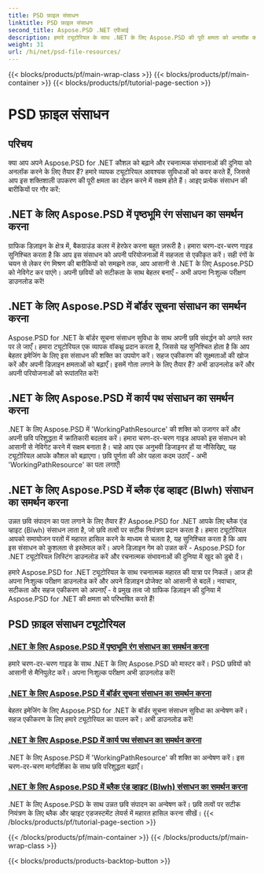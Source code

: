 ```yaml
---
title: PSD फ़ाइल संसाधन
linktitle: PSD फ़ाइल संसाधन
second_title: Aspose.PSD .NET एपीआई
description: हमारे ट्यूटोरियल के साथ .NET के लिए Aspose.PSD की पूरी क्षमता को अनलॉक करें। बैकग्राउंड कलर, बॉर्डर जानकारी, वर्किंग पाथ और ब्लैक-एंड-व्हाइट संसाधनों को सहजता से मास्टर करें।
weight: 31
url: /hi/net/psd-file-resources/
---
```


{{< blocks/products/pf/main-wrap-class >}}
{{< blocks/products/pf/main-container >}}
{{< blocks/products/pf/tutorial-page-section >}}

# PSD फ़ाइल संसाधन


## परिचय

क्या आप अपने Aspose.PSD for .NET कौशल को बढ़ाने और रचनात्मक संभावनाओं की दुनिया को अनलॉक करने के लिए तैयार हैं? हमारे व्यापक ट्यूटोरियल आवश्यक सुविधाओं को कवर करते हैं, जिससे आप इस शक्तिशाली उपकरण की पूरी क्षमता का दोहन करने में सक्षम होते हैं। आइए प्रत्येक संसाधन की बारीकियों पर गौर करें:

## .NET के लिए Aspose.PSD में पृष्ठभूमि रंग संसाधन का समर्थन करना

ग्राफिक डिज़ाइन के क्षेत्र में, बैकग्राउंड कलर में हेरफेर करना बहुत ज़रूरी है। हमारा चरण-दर-चरण गाइड सुनिश्चित करता है कि आप इस संसाधन को अपनी परियोजनाओं में सहजता से एकीकृत करें। सही रंगों के चयन से लेकर रंग मिश्रण की बारीकियों को समझने तक, आप आसानी से .NET के लिए Aspose.PSD को नेविगेट कर पाएंगे। अपनी छवियों को सटीकता के साथ बेहतर बनाएँ - अभी अपना निःशुल्क परीक्षण डाउनलोड करें!

## .NET के लिए Aspose.PSD में बॉर्डर सूचना संसाधन का समर्थन करना

Aspose.PSD for .NET के बॉर्डर सूचना संसाधन सुविधा के साथ अपनी छवि संवर्द्धन को अगले स्तर पर ले जाएँ। हमारा ट्यूटोरियल एक व्यापक वॉकथ्रू प्रदान करता है, जिससे यह सुनिश्चित होता है कि आप बेहतर इमेजिंग के लिए इस संसाधन की शक्ति का उपयोग करें। सहज एकीकरण की सूक्ष्मताओं की खोज करें और अपनी डिज़ाइन क्षमताओं को बढ़ाएँ। इसमें गोता लगाने के लिए तैयार हैं? अभी डाउनलोड करें और अपनी परियोजनाओं को रूपांतरित करें!

## .NET के लिए Aspose.PSD में कार्य पथ संसाधन का समर्थन करना

.NET के लिए Aspose.PSD में 'WorkingPathResource' की शक्ति को उजागर करें और अपनी छवि परिशुद्धता में क्रांतिकारी बदलाव करें। हमारा चरण-दर-चरण गाइड आपको इस संसाधन को आसानी से नेविगेट करने में सक्षम बनाता है। चाहे आप एक अनुभवी डिजाइनर हों या नौसिखिए, यह ट्यूटोरियल आपके कौशल को बढ़ाएगा। छवि पूर्णता की ओर पहला कदम उठाएँ - अभी 'WorkingPathResource' का पता लगाएँ!

## .NET के लिए Aspose.PSD में ब्लैक एंड व्हाइट (Blwh) संसाधन का समर्थन करना

उन्नत छवि संपादन का पता लगाने के लिए तैयार हैं? Aspose.PSD for .NET आपके लिए ब्लैक एंड व्हाइट (Blwh) संसाधन लाता है, जो छवि तत्वों पर सटीक नियंत्रण प्रदान करता है। हमारा ट्यूटोरियल आपको समायोजन परतों में महारत हासिल करने के माध्यम से चलता है, यह सुनिश्चित करता है कि आप इस संसाधन को कुशलता से इस्तेमाल करें। अपने डिज़ाइन गेम को उन्नत करें - Aspose.PSD for .NET ट्यूटोरियल लिस्टिंग डाउनलोड करें और रचनात्मक संभावनाओं की दुनिया में खुद को डुबो दें।

हमारे Aspose.PSD for .NET ट्यूटोरियल के साथ रचनात्मक महारत की यात्रा पर निकलें। आज ही अपना निःशुल्क परीक्षण डाउनलोड करें और अपने डिज़ाइन प्रोजेक्ट को आसानी से बदलें। नवाचार, सटीकता और सहज एकीकरण को अपनाएँ - वे प्रमुख तत्व जो ग्राफिक डिज़ाइन की दुनिया में Aspose.PSD for .NET की क्षमता को परिभाषित करते हैं!

## PSD फ़ाइल संसाधन ट्यूटोरियल
### [.NET के लिए Aspose.PSD में पृष्ठभूमि रंग संसाधन का समर्थन करना](./supporting-background-color-resource/)
हमारे चरण-दर-चरण गाइड के साथ .NET के लिए Aspose.PSD को मास्टर करें। PSD छवियों को आसानी से मैनिपुलेट करें। अपना निःशुल्क परीक्षण अभी डाउनलोड करें!
### [.NET के लिए Aspose.PSD में बॉर्डर सूचना संसाधन का समर्थन करना](./supporting-border-information-resource/)
बेहतर इमेजिंग के लिए Aspose.PSD for .NET के बॉर्डर सूचना संसाधन सुविधा का अन्वेषण करें। सहज एकीकरण के लिए हमारे ट्यूटोरियल का पालन करें। अभी डाउनलोड करें!
### [.NET के लिए Aspose.PSD में कार्य पथ संसाधन का समर्थन करना](./supporting-working-path-resource/)
.NET के लिए Aspose.PSD में 'WorkingPathResource' की शक्ति का अन्वेषण करें। इस चरण-दर-चरण मार्गदर्शिका के साथ छवि परिशुद्धता बढ़ाएँ।
### [.NET के लिए Aspose.PSD में ब्लैक एंड व्हाइट (Blwh) संसाधन का समर्थन करना](./supporting-black-and-white-blwh-resource/)
.NET के लिए Aspose.PSD के साथ उन्नत छवि संपादन का अन्वेषण करें। छवि तत्वों पर सटीक नियंत्रण के लिए ब्लैक और व्हाइट एडजस्टमेंट लेयर्स में महारत हासिल करना सीखें।
{{< /blocks/products/pf/tutorial-page-section >}}

{{< /blocks/products/pf/main-container >}}
{{< /blocks/products/pf/main-wrap-class >}}

{{< blocks/products/products-backtop-button >}}
